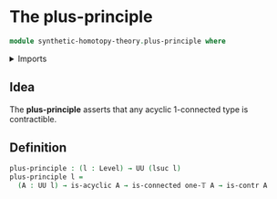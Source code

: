 # The plus-principle

```agda
module synthetic-homotopy-theory.plus-principle where
```

<details><summary>Imports</summary>

```agda
open import foundation.connected-types
open import foundation.contractible-types
open import foundation.truncation-levels
open import foundation.universe-levels

open import synthetic-homotopy-theory.acyclic-types
```

</details>

## Idea

The **plus-principle** asserts that any acyclic 1-connected type is
contractible.

## Definition

```agda
plus-principle : (l : Level) → UU (lsuc l)
plus-principle l =
  (A : UU l) → is-acyclic A → is-connected one-𝕋 A → is-contr A
```
